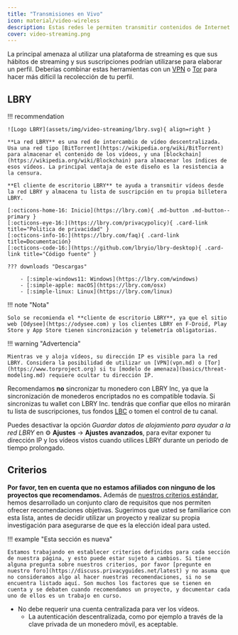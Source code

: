 ```yaml
---
title: "Transmisiones en Vivo"
icon: material/video-wireless
description: Estas redes le permiten transmitir contenidos de Internet sin crear un perfil publicitario basado en sus intereses.
cover: video-streaming.png
---
```


La principal amenaza al utilizar una plataforma de streaming es que sus hábitos de streaming y sus suscripciones podrían utilizarse para elaborar un perfil. Deberías combinar estas herramientas con un [VPN](vpn.md) o [Tor](https://www.torproject.org/) para hacer más difícil la recolección de tu perfil.

## LBRY

!!! recommendation

    ![Logo LBRY](assets/img/video-streaming/lbry.svg){ align=right }
    
    **La red LBRY** es una red de intercambio de vídeo descentralizada. Usa una red tipo [BitTorrent](https://wikipedia.org/wiki/BitTorrent) para almacenar el contenido de los vídeos, y una [blockchain](https://wikipedia.org/wiki/Blockchain) para almacenar los índices de esos vídeos. La principal ventaja de este diseño es la resistencia a la censura.
    
    **El cliente de escritorio LBRY** te ayuda a transmitir vídeos desde la red LBRY y almacena tu lista de suscripción en tu propia billetera LBRY.
    
    [:octicons-home-16: Inicio](https://lbry.com){ .md-button .md-button--primary }
    [:octicons-eye-16:](https://lbry.com/privacypolicy){ .card-link title="Politica de privacidad" }
    [:octicons-info-16:](https://lbry.com/faq){ .card-link title=Documentación}
    [:octicons-code-16:](https://github.com/lbryio/lbry-desktop){ .card-link title="Código fuente" }
    
    ??? downloads "Descargas"
    
        - [:simple-windows11: Windows](https://lbry.com/windows)
        - [:simple-apple: macOS](https://lbry.com/osx)
        - [:simple-linux: Linux](https://lbry.com/linux)

!!! note "Nota"

    Solo se recomienda el **cliente de escritorio LBRY**, ya que el sitio web [Odysee](https://odysee.com) y los clientes LBRY en F-Droid, Play Store y App Store tienen sincronización y telemetría obligatorias.

!!! warning "Advertencia"

    Mientras ve y aloja vídeos, su dirección IP es visible para la red LBRY. Considera la posibilidad de utilizar un [VPN](vpn.md) o [Tor](https://www.torproject.org) si tu [modelo de amenaza](basics/threat-modeling.md) requiere ocultar tu dirección IP.

Recomendamos **no** sincronizar tu monedero con LBRY Inc, ya que la sincronización de monederos encriptados no es compatible todavía. Si sincronizas tu wallet con LBRY Inc. tendrás que confiar que ellos no mirarán tu lista de suscripciones, tus fondos [LBC](https://lbry.com/faq/earn-credits) o tomen el control de tu canal.

Puedes desactivar la opción *Guardar datos de alojamiento para ayudar a la red LBRY* en :gear: **Ajustes** → **Ajustes avanzados**, para evitar exponer tu dirección IP y los vídeos vistos cuando utilices LBRY durante un periodo de tiempo prolongado.

## Criterios

**Por favor, ten en cuenta que no estamos afiliados con ninguno de los proyectos que recomendamos.** Además de [nuestros criterios estándar](about/criteria.md), hemos desarrollado un conjunto claro de requisitos que nos permiten ofrecer recomendaciones objetivas. Sugerimos que usted se familiarice con esta lista, antes de decidir utilizar un proyecto y realizar su propia investigación para asegurarse de que es la elección ideal para usted.

!!! example "Esta sección es nueva"

    Estamos trabajando en establecer criterios definidos para cada sección de nuestra página, y esto puede estar sujeto a cambios. Si tiene alguna pregunta sobre nuestros criterios, por favor [pregunte en nuestro foro](https://discuss.privacyguides.net/latest) y no asuma que no consideramos algo al hacer nuestras recomendaciones, si no se encuentra listado aquí. Son muchos los factores que se tienen en cuenta y se debaten cuando recomendamos un proyecto, y documentar cada uno de ellos es un trabajo en curso.

- No debe requerir una cuenta centralizada para ver los vídeos.
    - La autenticación descentralizada, como por ejemplo a través de la clave privada de un monedero móvil, es aceptable.
